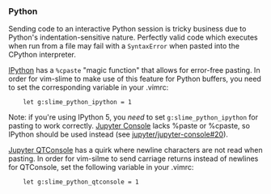 
### Python

Sending code to an interactive Python session is tricky business due to
Python's indentation-sensitive nature. Perfectly valid code which executes when
run from a file may fail with a `SyntaxError` when pasted into the CPython
interpreter.

[IPython](http://ipython.org/) has a `%cpaste` "magic function" that allows for
error-free pasting. In order for vim-slime to make use of this feature for
Python buffers, you need to set the corresponding variable in your .vimrc:
```
    let g:slime_python_ipython = 1
```
Note: if you're using IPython 5, you _need_ to set `g:slime_python_ipython` for
pasting to work correctly. [Jupyter Console](https://jupyter-console.readthedocs.io/en/latest/)
lacks %paste or %cpaste, so IPython should be used instead
(see [jupyter/jupyter-console#20](https://github.com/jupyter/jupyter_console/issues/20)).

[Jupyter QTConsole](https://qtconsole.readthedocs.io/en/stable/) has a quirk
where newline characters are not read when pasting. In order for vim-silme to
send carriage returns instead of newlines for QTConsole, set the following
variable in your .vimrc:
```
    let g:slime_python_qtconsole = 1
```
